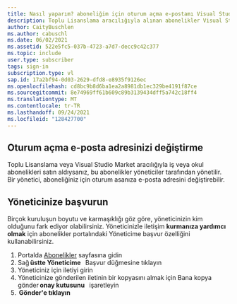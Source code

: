 ```yaml
---
title: Nasıl yaparım? aboneliğim için oturum açma e-postamı Visual Studio aboneliğimi mi değiştirdiniz?
description: Toplu Lisanslama aracılığıyla alınan abonelikler Visual Studio oturum açma adresinizi değiştirme isteğinde bulundunuz
author: CaityBuschlen
ms.author: cabuschl
ms.date: 06/02/2021
ms.assetid: 522e5fc5-037b-4723-a7d7-decc9c42c377
ms.topic: include
user.type: subscriber
tags: sign-in
subscription.type: vl
sap.id: 17a2bf94-0d03-2629-dfd8-e8935f9126ec
ms.openlocfilehash: cd8bc9b8d6ba1ea2a8981db1ec329be4191f87ce
ms.sourcegitcommit: 8e74969ff61b609c89b3139434dff5a742c18ff4
ms.translationtype: MT
ms.contentlocale: tr-TR
ms.lasthandoff: 09/24/2021
ms.locfileid: "128427700"
---
```

## <a name="how-to-change-your-sign-in-email-address"></a>Oturum açma e-posta adresinizi değiştirme

Toplu Lisanslama veya Visual Studio Market aracılığıyla iş veya okul abonelikleri satın aldıysanız, bu abonelikler yöneticiler tarafından yönetilir. Bir yönetici, aboneliğiniz için oturum asanıza e-posta adresini değiştirebilir.  

## <a name="how-to-contact-your-administrator"></a>Yöneticinize başvurun 

Birçok kuruluşun boyutu ve karmaşıklığı göz göre, yöneticinizin kim olduğunu fark ediyor olabilirsiniz. Yöneticinizle iletişim **kurmanıza yardımcı olmak** için abonelikler portalındaki Yöneticime başvur özelliğini kullanabilirsiniz. 

1. Portalda [Abonelikler](https://my.visualstudio.com/subscriptions) sayfasına gidin  
2. Sağ **üstte Yöneticime**   Başvur düğmesine tıklayın
3. Yöneticiniz için iletiyi girin
4. Yöneticinize gönderilen iletinin bir kopyasını almak için Bana kopya gönder **onay kutusunu**   işaretleyin 
5.  **Gönder'e tıklayın**